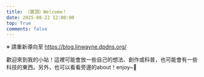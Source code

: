 ```yaml
---
title: 〔置頂〕Welcome！
date: 2025-08-22 12:00:00
top: True
comments: false
---
```


※ 請重新導向至 https://blog.linwayne.dpdns.org/

歡迎來到我的小站！這裡可能會放一些自己的想法、創作或科普，也可能會有一些科技的東西。另外，也可以看看旁邊的about！enjoy~🥳
